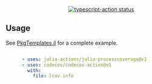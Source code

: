 <p align="center">
  <a href="https://github.com/actions/typescript-action/actions"><img alt="typescript-action status" src="https://github.com/actions/typescript-action/workflows/build-test/badge.svg"></a>
</p>

## Usage

See [PkgTemplates.jl](https://github.com/invenia/PkgTemplates.jl/blob/master/test/fixtures/AllPlugins/.github/workflows/ci.yml) for a complete example.

```yaml

      - uses: julia-actions/julia-processcoverage@v1
      - uses: codecov/codecov-action@v1
        with:
          file: lcov.info
```
